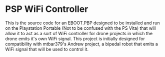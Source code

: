 # PSP WiFi Controller
 This is the source code for an EBOOT.PBP designed to be installed and run on the Playstation Portable (Not to be confused with the PS Vita) 
that will allow it to act as a sort of WiFi controller for drone projects in which the drone emits it's own WiFi signal.
This project is initially designed for compatibility with mtbar379's Andrew project, a bipedal robot that emits a WiFi signal that will be used to control it.
